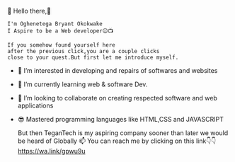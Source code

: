  🔗  Hello there,👋
 
    I'm Oghenetega Bryant Okokwake
    I Aspire to be a Web developer😉📺
    
    If you somehow found yourself here
    after the previous click,you are a couple clicks
    close to your quest.But first let me introduce myself.
    
- 👀 I’m interested in developing and repairs of softwares and websites 
- 🌱 I’m currently learning web & software Dev.
- 💞️ I’m looking to collaborate on creating respected software and web applications
- 😎 Mastered programming languages like HTML,CSS and JAVASCRIPT
  
  But then TeganTech is my aspiring company sooner than later we would be heard of Globally
  📫 You can reach me by clicking on this link👇👇
                            https://wa.link/gpwu9u

<!---
tegantech/tegantech is a ✨ special ✨ repository because its `README.md` (this file) appears on your GitHub profile.
You can click the Preview link to take a look at your changes.
--->
